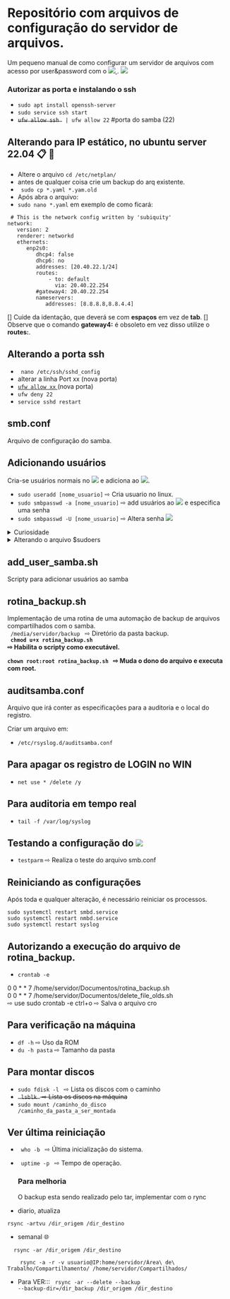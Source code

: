# Repositório com arquivos de configuração do servidor de arquivos.

Um pequeno manual de como configurar um servidor de arquivos com acesso por user&password com o <a href="https://www.samba.org/"> <img src="https://img.shields.io/badge/-SAMBA-violet"/> </a>.
<img src="https://img.shields.io/badge/Feito%20-Bash-1f425f.svg"/>

### Autorizar as porta e instalando o ssh

* <code>sudo apt install openssh-server</code>
* <code>sudo service ssh start</code>
* <del> <code>ufw allow ssh </del> | ufw allow 22</code> #porta do samba (22)

## Alterando para IP estático, no ubuntu server 22.04 📋 🏥
* Altere o arquivo ```cd /etc/netplan/```
* antes de qualquer coisa crie um backup do arq existente.
* ``` sudo cp *.yaml *.yam.old```
* Após abra o arquivo:
*  ```sudo nano *.yaml```
em exemplo de como ficará:
``` shell
 # This is the network config written by 'subiquity'
network:
   version: 2
   renderer: networkd
   ethernets:
      enp2s0:
         dhcp4: false
         dhcp6: no
         addresses: [20.40.22.1/24]
         routes:
             - to: default
               via: 20.40.22.254
         #gateway4: 20.40.22.254
         nameservers:
            addresses: [8.8.8.8,8.8.4.4]
```
[] Cuide da identação, que deverá se com **espaços** em vez de **tab**.
[] Observe que o comando __gateway4:__ é obsoleto em vez disso utilize o **routes:**.
 
## Alterando a porta ssh

* <code> nano /etc/ssh/sshd_config</code>
* alterar a linha Port xx (nova porta)
* <ins> <code>ufw allow xx</code> </ins> (nova porta)
* <code>ufw deny 22</code>
* <code>service sshd restart</code>

## smb.conf

Arquivo de configuração do samba.

## Adicionando usuários

Cria-se usuários normais no <img src="https://img.shields.io/badge/-LINUX-brightgreen" /> e adiciona ao <img src="https://img.shields.io/badge/-SAMBA-violet"/>.

* <code>sudo useradd [nome_usuario]</code> &#8680; Cria usuario no linux.
* <code>sudo smbpasswd -a [nome_usuario]</code> &#8680; add usuários ao <img src="https://img.shields.io/badge/-SAMBA-violet"/> e especifica uma senha
* <code>sudo smbpasswd -U [nome_usuario]</code> &#8680; Altera senha <img src="https://img.shields.io/badge/-SAMBA-violet"/>
<details>
<summary> Curiosidade </summary>
<p> <code> sudo adduser --no-create-home --disabled-login {NAME_USER} </code> </p>
<p> <code> usermod -e [data_expiração AAAA-MM-DD] [NAME_USER] </code> </p>
<p> <code> sudo chage -E [AAAA-MM-DD] [NAME_USER] </code> &#8680; Configura a expiração de senha. </p>
 <p> <code>usermod -a -G [nome_do_grupo] [nome_do_usuário_que_deseja_adicionar_ao_grupo] </code> </p>
</details>

<details>
<summary> Alterando o arquivo $sudoers </summary>
<code> sudo visudo </code> </br>
Defaults lecture="never"</br>
Defaults lecture_file="/docs/lecture/msg.txt"</br>


Defaults secure_path="/usr/local/sbin:.....:ADD_DIR_SCRIPTY"
<p> user ALL=(ALL:ALL) ALL &#8680; add_user </p>
<p> user ALL=NOPASSWD:/home/servidor/Documentos/rotina_backup.sh, /home/servidor/Documentos/delete_file_olds.sh &#8680; Executa estes scripty se a solicitação da senha. </p>

</details>


## add_user_samba.sh

<p> Scripty para adicionar usuários ao samba </p>

## rotina_backup.sh

Implementação de uma rotina de uma automação de backup de arquivos compartilhados com o samba. </br>
<code> /media/servidor/backup </code> &#8680; Diretório da pasta backup. </br>
<b> <code> chmod u+x rotina_backup.sh </code> &#8680; Habilita o scripty como executável. </br> </b>
<b> <code> chown root:root rotina_backup.sh </code> &#8680; Muda o dono do arquivo e executa com root. </br> </b>

## auditsamba.conf

Arquivo que irá conter as especificações para a auditoria e o local do registro.

Criar um arquivo em:
* <code>/etc/rsyslog.d/auditsamba.conf</code>


## Para apagar os registro de LOGIN no WIN

* <code>net use * /delete /y</code>


## Para auditoria em tempo real

* ```tail -f /var/log/syslog```
  
## Testando a configuração do <img src="https://img.shields.io/badge/-SAMBA-violet"/>

* <code>testparm</code> &#8680; Realiza o teste do arquivo smb.conf

## Reiniciando as configurações

Após toda e qualquer alteração, é necessário reiniciar os processos.

```shell
sudo systemctl restart smbd.service
sudo systemctl restart nmbd.service
sudo systemctl restart syslog
```

## Autorizando a execução do arquivo de rotina_backup.

* <code>crontab -e</code>

 0 0 * * 7 /home/servidor/Documentos/rotina_backup.sh </br>
 0 0 * * 7 /home/servidor/Documentos/delete_file_olds.sh </br> &#8680; use sudo crontab -e
ctrl+o &#8680; Salva o arquivo cro

 ## Para verificação na máquina

 * <code>df -h</code> &#8680; Uso da ROM
 * <code>du -h pasta</code> &#8680; Tamanho da pasta

 ## Para montar discos

 * <code>sudo fdisk -l </code> &#8680; Lista os discos com o caminho
 * <del> <code> lsblk </code> &#8680; Lista os discos na máquina </del>
 * <code>sudo mount /caminho_do_disco /caminho_da_pasta_a_ser_montada</code>

 ## Ver última reiniciação

 * <code> who -b </code> &#8680; Última inicialização do sistema.
 * <code> uptime -p </code> &#8680; Tempo de operação.

   ### Para melhoria

   O backup esta sendo realizado pelo tar, implementar com o rync
 * diario, atualiza
 ```shell
 rsync -artvu /dir_origem /dir_destino
 ```
 * semanal 🌐
  ```shell
    rsync -ar /dir_origem /dir_destino 
  ```

 ```shell
     rsync -a -r -v usuario@IP:home/servidor/Área\ de\ Trabalho/Compartilhamento/ /home/servidor/Compartilhados/
 ```
   * Para VER:::
     <code>  rsync -ar --delete --backup --backup-dir=/dir_backup /dir_origem /dir_destino </code>
